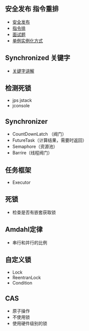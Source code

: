 

## 安全发布 指令重排

- [安全发布](https://juejin.im/entry/5b35a99251882574dc41e78d)
- [指令排](http://www.importnew.com/23535.html)
- [面试题](https://juejin.im/post/5b632cbee51d45190f4af48e)
- [单例实例化方式](https://blog.csdn.net/fly910905/article/details/79286680)

## Synchronized 关键字

- [关键字讲解](https://www.cnblogs.com/huansky/p/8869888.html)

## 检测死锁

- jps jstack
- jconsole

## Synchronizer

- CountDownLatch （阀门）
- FutureTask（计算结果，需要时返回）
- Semaphore（资源池）
- Barrire（线程阀门）

## 任务框架

- Executor

## 死锁

- 检查是否有嵌套获取锁

## Amdahl定律

- 串行和并行的比例

## 自定义锁

- Lock
- ReentranLock
- Condition

## CAS

- 原子操作
- 不使用锁
- 使用硬件级别的锁